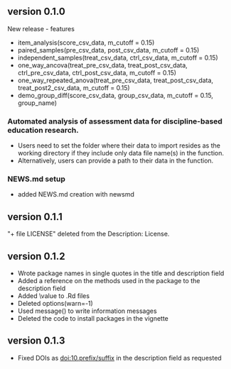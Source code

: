 ## version 0.1.0

New release - features 
- item_analysis(score_csv_data, m_cutoff = 0.15)
- paired_samples(pre_csv_data, post_csv_data, m_cutoff = 0.15)
- independent_samples(treat_csv_data, ctrl_csv_data, m_cutoff = 0.15)
- one_way_ancova(treat_pre_csv_data, treat_post_csv_data, ctrl_pre_csv_data, ctrl_post_csv_data, m_cutoff = 0.15)
- one_way_repeated_anova(treat_pre_csv_data, treat_post_csv_data, treat_post2_csv_data, m_cutoff = 0.15)
- demo_group_diff(score_csv_data, group_csv_data, m_cutoff = 0.15, group_name)

### Automated analysis of assessment data for discipline-based education research.

- Users need to set the folder where their data to import resides as the working directory if they include only data file name(s) in the function.
- Alternatively, users can provide a path to their data in the function.

### NEWS.md setup

- added NEWS.md creation with newsmd


## version 0.1.1

"+ file LICENSE" deleted from the Description: License. 

## version 0.1.2

- Wrote package names in single quotes in the title and description field
- Added a reference on the methods used in the package to the description field 
- Added \value to .Rd files
- Deleted options(warn=-1)
- Used message() to write information messages
- Deleted the code to install packages in the vignette

## version 0.1.3

- Fixed DOIs as <doi:10.prefix/suffix> in the description field as requested


